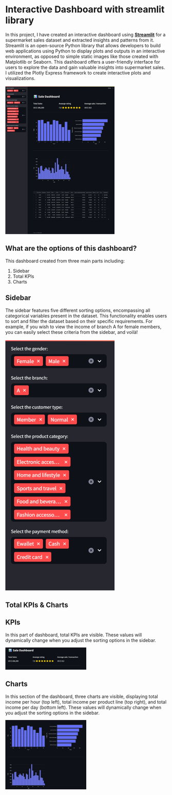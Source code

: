 # Interactive Dashboard with streamlit library

In this project, I have created an interactive dashboard using <a href="https://streamlit.io/" target="_blank"><b>Streamlit</b></a> for a supermarket sales dataset and extracted insights and patterns from it. Streamlit is an open-source Python library that allows developers to build web applications using Python to display plots and outputs in an interactive environment, as opposed to simple static images like those created with Matplotlib or Seaborn. This dashboard offers a user-friendly interface for users to explore the data and gain valuable insights into supermarket sales. I utilized the Plotly Express framework to create interactive plots and visualizations.
</br>
</br>
<img src="dashboard.png" style="max-width: 340px"/>
## What are the options of this dashboard?
This dashboard created from three main parts including:
1) Sidebar
2) Total KPIs
3) Charts

## Sidebar
The sidebar features five different sorting options, encompassing all categorical variables present in the dataset. This functionality enables users to sort and filter the dataset based on their specific requirements. For example, if you wish to view the income of branch A for female members, you can easily select these criteria from the sidebar, and voilà!
</br>
</br>
<img src="sidebar.png" style="max-width: 340px; text-align:center"/>

## Total KPIs & Charts
<h2>KPIs</h2>
<p>In this part of dashboard, total KPIs are visible. These values will dynamically change when you adjust the sorting options in the sidebar.</p>
<div style="width:100%">
<div style="width:50%">
  <img src="kpis.png" style="max-width: 100%; text-align:center"/>
</div>
<h2>Charts</h2>
<p>In this section of the dashboard, three charts are visible, displaying total income per hour (top left), total income per product line (top right), and total income per day (bottom left). These values will dynamically change when you adjust the sorting options in the sidebar.</p>
<div style="width:50%">
<img src="charts.png" style="max-width: 100%; text-align:center"/>
</div>
  
</div>

